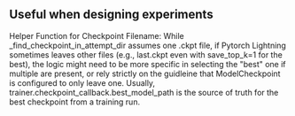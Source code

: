 ## Useful when designing experiments

Helper Function for Checkpoint Filename: While _find_checkpoint_in_attempt_dir assumes one .ckpt file, if Pytorch Lightning sometimes leaves other files (e.g., last.ckpt even with save_top_k=1 for the best), the logic might need to be more specific in selecting the "best" one if multiple are present, or rely strictly on the guidleine that ModelCheckpoint is configured to only leave one. Usually, trainer.checkpoint_callback.best_model_path is the source of truth for the best checkpoint from a training run.
